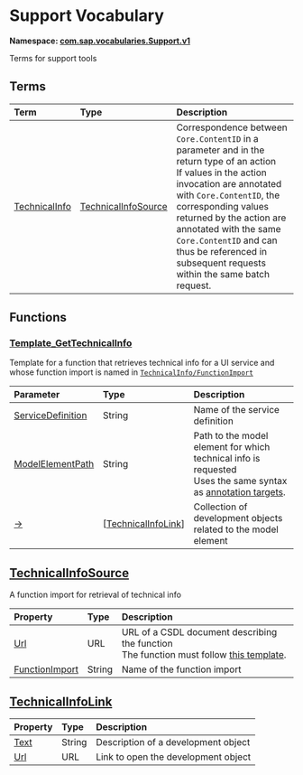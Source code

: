 # Support Vocabulary
**Namespace: [com.sap.vocabularies.Support.v1](Support.xml)**

Terms for support tools


## Terms

Term|Type|Description
:---|:---|:----------
[TechnicalInfo](Support.xml#L35)|[TechnicalInfoSource](#TechnicalInfoSource)|<a name="TechnicalInfo"></a>Correspondence between `Core.ContentID` in a parameter and in the return type of an action<br>If values in the action invocation are annotated with `Core.ContentID`, the corresponding values returned by the action are annotated with the same `Core.ContentID` and can thus be referenced in subsequent requests within the same batch request.


## Functions

<a name="Template_GetTechnicalInfo"></a>
### [Template_GetTechnicalInfo](Support.xml#L57)

Template for a function that retrieves technical info for a UI service and whose function import is named in [`TechnicalInfo/FunctionImport`](#TechnicalInfoType)

Parameter|Type|Description
:--------|:---|:----------
[ServiceDefinition](Support.xml#L59)|String|Name of the service definition
[ModelElementPath](Support.xml#L62)|String|Path to the model element for which technical info is requested<br>Uses the same syntax as [annotation targets](https://oasis-tcs.github.io/odata-specs/odata-csdl-xml/odata-csdl-xml.html#Target).
[&rarr;](Support.xml#L68)|\[[TechnicalInfoLink](#TechnicalInfoLink)\]|Collection of development objects related to the model element


<a name="TechnicalInfoSource"></a>
## [TechnicalInfoSource](Support.xml#L43)
A function import for retrieval of technical info

Property|Type|Description
:-------|:---|:----------
[Url](Support.xml#L45)|URL|URL of a CSDL document describing the function<br>The function must follow [this template](#Template_GetTechnicalInfo).
[FunctionImport](Support.xml#L52)|String|Name of the function import

<a name="TechnicalInfoLink"></a>
## [TechnicalInfoLink](Support.xml#L72)


Property|Type|Description
:-------|:---|:----------
[Text](Support.xml#L73)|String|Description of a development object
[Url](Support.xml#L77)|URL|Link to open the development object
